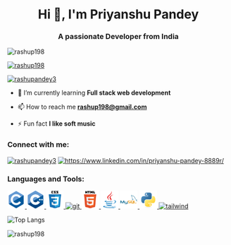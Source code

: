 <h1 align="center">Hi 👋, I'm Priyanshu Pandey</h1>
<h3 align="center">A passionate Developer from India</h3>

<p align="left"> <img src="https://komarev.com/ghpvc/?username=rashup198&label=Profile%20views&color=0e75b6&style=flat" alt="rashup198" /> </p>

<p align="left"> <a href="https://github.com/ryo-ma/github-profile-trophy"><img src="https://github-profile-trophy.vercel.app/?username=rashup198" alt="rashup198" /></a> </p>

<p align="left"> <a href="https://twitter.com/rashupandey3" target="blank"><img src="https://img.shields.io/twitter/follow/rashupandey3?logo=twitter&style=for-the-badge" alt="rashupandey3" /></a> </p>

- 🌱 I’m currently learning **Full stack web development**

- 📫 How to reach me **rashup198@gmail.com**

- ⚡ Fun fact **I like soft music**

<h3 align="left">Connect with me:</h3>
<p align="left">
<a href="https://twitter.com/rashupandey3" target="blank"><img align="center" src="https://raw.githubusercontent.com/rahuldkjain/github-profile-readme-generator/master/src/images/icons/Social/twitter.svg" alt="rashupandey3" height="30" width="40" /></a>
<a href="https://linkedin.com/in/https://www.linkedin.com/in/priyanshu-pandey-8889r/" target="blank"><img align="center" src="https://raw.githubusercontent.com/rahuldkjain/github-profile-readme-generator/master/src/images/icons/Social/linked-in-alt.svg" alt="https://www.linkedin.com/in/priyanshu-pandey-8889r/" height="30" width="40" /></a>
</p>

<h3 align="left">Languages and Tools:</h3>
 <a href="https://www.cprogramming.com/" target="_blank" rel="noreferrer"> <img src="https://raw.githubusercontent.com/devicons/devicon/master/icons/c/c-original.svg" alt="c" width="40" height="40"/> </a> <a href="https://www.w3schools.com/cpp/" target="_blank" rel="noreferrer"> <img src="https://raw.githubusercontent.com/devicons/devicon/master/icons/cplusplus/cplusplus-original.svg" alt="cplusplus" width="40" height="40"/> </a> <a href="https://www.w3schools.com/css/" target="_blank" rel="noreferrer"> <img src="https://raw.githubusercontent.com/devicons/devicon/master/icons/css3/css3-original-wordmark.svg" alt="css3" width="40" height="40"/> </a> <a href="https://git-scm.com/" target="_blank" rel="noreferrer"> <img src="https://www.vectorlogo.zone/logos/git-scm/git-scm-icon.svg" alt="git" width="40" height="40"/> </a> <a href="https://www.w3.org/html/" target="_blank" rel="noreferrer"> <img src="https://raw.githubusercontent.com/devicons/devicon/master/icons/html5/html5-original-wordmark.svg" alt="html5" width="40" height="40"/> </a> <a href="https://www.java.com" target="_blank" rel="noreferrer"> <img src="https://raw.githubusercontent.com/devicons/devicon/master/icons/java/java-original.svg" alt="java" width="40" height="40"/> </a> <a href="https://www.mysql.com/" target="_blank" rel="noreferrer"> <img src="https://raw.githubusercontent.com/devicons/devicon/master/icons/mysql/mysql-original-wordmark.svg" alt="mysql" width="40" height="40"/> </a> <a href="https://www.python.org" target="_blank" rel="noreferrer"> <img src="https://raw.githubusercontent.com/devicons/devicon/master/icons/python/python-original.svg" alt="python" width="40" height="40"/> </a> <a href="https://redux.js.org" target="_blank" rel="noreferrer">
  <a href="https://tailwindcss.com/" target="_blank" rel="noreferrer"> <img src="https://www.vectorlogo.zone/logos/tailwindcss/tailwindcss-icon.svg" alt="tailwind" width="40" height="40"/> </a> </p>
  
![Top Langs](https://github-readme-stats.vercel.app/api/top-langs/?username=rashup198&layout=compact)

<p><img align="center" src="https://github-readme-streak-stats.herokuapp.com/?user=rashup198&" alt="rashup198" /></p>
